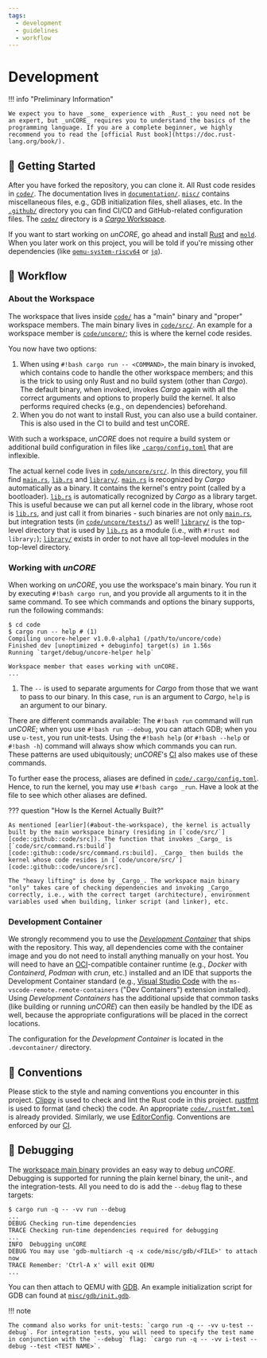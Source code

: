 ```yaml
---
tags:
  - development
  - guidelines
  - workflow
---
```


# Development

!!! info "Preliminary Information"

    We expect you to have _some_ experience with _Rust_: you need not be an expert, but _unCORE_ requires you to understand the basics of the programming language. If you are a complete beginner, we highly recommend you to read the [official Rust book](https://doc.rust-lang.org/book/).

## :rocket: Getting Started

After you have forked the repository, you can clone it. All Rust code resides in [`code/`][code::github::code/]. The documentation lives in [`documentation/`][code::github::documentation/]. [`misc/`][code::github::misc/] contains miscellaneous files, e.g., GDB initialization files, shell aliases, etc. In the [`.github/`][code::github::.github/] directory you can find CI/CD and GitHub-related configuration files. The [`code/`][code::github::code/] directory is a [_Cargo_ Workspace][www::documentation::cargo::workspaces].

If you want to start working on _unCORE_, go ahead and install [Rust][www::rust::install] and [`mold`][www::github::mold]. When you later work on this project, you will be told if you're missing other dependencies (like [`qemu-system-riscv64`][www::homepage::qemu-riscv] or [`jq`][www::homepage::jq]).

## :toolbox: Workflow

### About the Workspace

The workspace that lives inside [`code/`][code::github::code/] has a "main" binary and "proper" workspace members. The main binary lives in [`code/src/`][code::github::code/src]. An example for a workspace member is [`code/uncore/`][code::github::code/uncore]; this is where the kernel code resides.

You now have two options:

1. When using `#!bash cargo run -- <COMMAND>`, the main binary is invoked, which contains code to handle the other workspace members; and this is the trick to using only Rust and no build system (other than _Cargo_). The default binary, when invoked, invokes _Cargo_ again with all the correct arguments and options to properly build the kernel. It also performs required checks (e.g., on dependencies) beforehand.
2. When you do not want to install Rust, you can also use a build container. This is also used in the CI to build and test unCORE.

With such a workspace, _unCORE_ does not require a build system or additional build configuration in files like [`.cargo/config.toml`][www::documentation::cargo::configuration] that are inflexible.

The actual kernel code lives in [`code/uncore/src/`][code::github::code/uncore/src]. In this directory, you fill find [`main.rs`][code::github::code/uncore/src/main.rs], [`lib.rs`][code::github::code/uncore/src/lib.rs] and [`library/`][code::github::code/uncore/src/library/]. [`main.rs`][code::github::code/uncore/src/main.rs] is recognized by _Cargo_ automatically as a binary. It contains the kernel's entry point (called by a bootloader). [`lib.rs`][code::github::code/uncore/src/lib.rs] is automatically recognized by _Cargo_ as a library target. This is useful because we can put all kernel code in the library, whose root is [`lib.rs`][code::github::code/uncore/src/lib.rs], and just call it from binaries - such binaries are not only [`main.rs`][code::github::code/uncore/src/main.rs], but integration tests (in [`code/uncore/tests/`][code::github::code/uncore/tests/]) as well! [`library/`][code::github::code/uncore/src/library/] is the top-level directory that is used by [`lib.rs`][code::github::code/uncore/src/lib.rs] as a module (i.e., with `#!rust mod library;`); [`library/`][code::github::code/uncore/src/library/] exists in order to not have all top-level modules in the top-level directory.

### Working with _unCORE_

When working on _unCORE_, you use the workspace's main binary. You run it by executing `#!bash cargo run`, and you provide all arguments to it in the same command. To see which commands and options the binary supports, run the following commands:

```console
$ cd code
$ cargo run -- help # (1)
Compiling uncore-helper v1.0.0-alpha1 (/path/to/uncore/code)
Finished dev [unoptimized + debuginfo] target(s) in 1.56s
Running `target/debug/uncore-helper help`

Workspace member that eases working with unCORE.
...
```

1. The `--` is used to separate arguments for _Cargo_ from those that we want to pass to our binary. In this case, `run` is an argument to _Cargo_, `help` is an argument to our binary.

There are different commands available: The `#!bash run` command will run _unCORE_; when you use `#!bash run --debug`, you can attach GDB; when you use `u-test`, you run unit-tests. Using the `#!bash help` (or `#!bash --help` or `#!bash -h`) command will always show which commands you can run. These patterns are used ubiquitously; _unCORE_'s [CI][docs::ci] also makes use of these commands.

To further ease the process, aliases are defined in [`code/.cargo/config.toml`][code::github::code/.cargo/config.toml]. Hence, to run the kernel, you may use `#!bash cargo _run`. Have a look at the file to see which other aliases are defined.

??? question "How Is the Kernel Actually Built?"

    As mentioned [earlier](#about-the-workspace), the kernel is actually built by the main workspace binary (residing in [`code/src/`][code::github::code/src]). The function that invokes _Cargo_ is [`code/src/command.rs:build`][code::github::code/src/command.rs:build]. _Cargo_ then builds the kernel whose code resides in [`code/uncore/src/`][code::github::code/uncore/src].

    The "heavy lifting" is done by _Cargo_. The workspace main binary "only" takes care of checking dependencies and invoking _Cargo_ correctly, i.e., with the correct target (architecture), environment variables used when building, linker script (and linker), etc.

### Development Container

We strongly recommend you to use the [_Development Container_][www::development-container] that ships with the repository. This way, all dependencies come with the container image and you do not need to install anything manually on your host. You will need to have an [OCI][www::oci]-compatible container runtime (e.g., _Docker_ with _Containerd_, _Podman_ with _crun_, etc.) installed and an IDE that supports the Development Container standard (e.g., [Visual Studio Code][www::visual-studio-code] with the `ms-vscode-remote.remote-containers` ("Dev Containers") extension installed). Using _Development Containers_ has the additional upside that common tasks (like building or running _unCORE_) can then easily be handled by the IDE as well, because the appropriate configurations will be placed in the correct locations.

The configuration for the _Development Container_ is located in the `.devcontainer/` directory.

## :compass: Conventions

Please stick to the style and naming conventions you encounter in this project. [Clippy][www::github::clippy] is used to check and lint the Rust code in this project. [rustfmt][www::github::rustfmt] is used to format (and check) the code. An appropriate [`code/.rustfmt.toml`][code::github::code/.rustfmt.toml] is already provided. Similarly, we use [EditorConfig][www::homepage::editorconfig]. Conventions are enforced by our [CI][docs::ci].

## :fire_extinguisher: Debugging

The [workspace main binary](#about-the-workspace) provides an easy way to debug _unCORE_. Debugging is supported for running the plain kernel binary, the unit-, and the integration-tests. All you need to do is add the `--debug` flag to these targets:

```console
$ cargo run -q -- -vv run --debug
...
DEBUG Checking run-time dependencies
TRACE Checking run-time dependencies required for debugging
...
INFO  Debugging unCORE
DEBUG You may use 'gdb-multiarch -q -x code/misc/gdb/<FILE>' to attach now
TRACE Remember: 'Ctrl-A x' will exit QEMU
...
```

You can then attach to QEMU with [GDB][www::homepage::gdb]. An example initialization script for GDB can found at [`misc/gdb/init.gdb`][code::github::misc/gdb/init.txt].

!!! note

    The command also works for unit-tests: `cargo run -q -- -vv u-test --debug`. For integration tests, you will need to specify the test name in conjunction with the `--debug` flag: `cargo run -q -- -vv i-test --debug --test <TEST NAME>`.

[//]: # (Links)

[code::github::code/]: https://github.com/georglauterbach/uncore/blob/master/code/
[code::github::documentation/]: https://github.com/georglauterbach/uncore/blob/master/documentation/
[code::github::misc/]: https://github.com/georglauterbach/uncore/blob/master/misc/
[code::github::.github/]: https://github.com/georglauterbach/uncore/blob/master/.github/
[www::documentation::cargo::workspaces]: https://doc.rust-lang.org/book/ch14-03-cargo-workspaces.html
[www::rust::install]: https://www.rust-lang.org/tools/install
[www::github::mold]: https://github.com/rui314/mold
[www::homepage::qemu-riscv]: https://www.qemu.org/docs/master/system/target-riscv.html
[www::homepage::jq]: https://jqlang.github.io/jq/
[code::github::code/src]: https://github.com/georglauterbach/uncore/tree/master/code/src/
[code::github::code/uncore]: https://github.com/georglauterbach/uncore/tree/master/code/uncore/
[www::documentation::cargo::configuration]: https://doc.rust-lang.org/cargo/reference/config.html
[code::github::code/uncore/src]: https://github.com/georglauterbach/uncore/tree/master/code/uncore/src/
[code::github::code/uncore/src/main.rs]: https://github.com/georglauterbach/uncore/tree/master/code/uncore/src/main.rs
[code::github::code/uncore/src/lib.rs]: https://github.com/georglauterbach/uncore/tree/master/code/uncore/src/lib.rs
[code::github::code/uncore/src/library/]: https://github.com/georglauterbach/uncore/tree/master/code/uncore/src/library/
[code::github::code/uncore/tests/]: https://github.com/georglauterbach/uncore/tree/master/code/uncore/tests/
[code::github::code/.cargo/config.toml]: https://github.com/georglauterbach/uncore/blob/master/code/.cargo/config.toml
[www::development-container]: https://containers.dev/
[www::oci]: https://opencontainers.org/
[www::visual-studio-code]: https://code.visualstudio.com/
[www::github::clippy]: https://github.com/rust-lang/rust-clippy
[www::github::rustfmt]: https://github.com/rust-lang/rustfmt
[code::github::code/.rustfmt.toml]: https://github.com/georglauterbach/uncore/blob/master/code/.rustfmt.toml
[www::homepage::editorconfig]: https://editorconfig.org/
[docs::ci]: ./testing.md#continuous-integration-ci
[www::homepage::gdb]: https://www.sourceware.org/gdb/
[code::github::misc/gdb/init.txt]: https://github.com/georglauterbach/uncore/blob/master/misc/gdb/init.txt
[code::github::code/src/command.rs:build]: https://github.com/georglauterbach/uncore/blob/master/code/src/command.rs#L210
